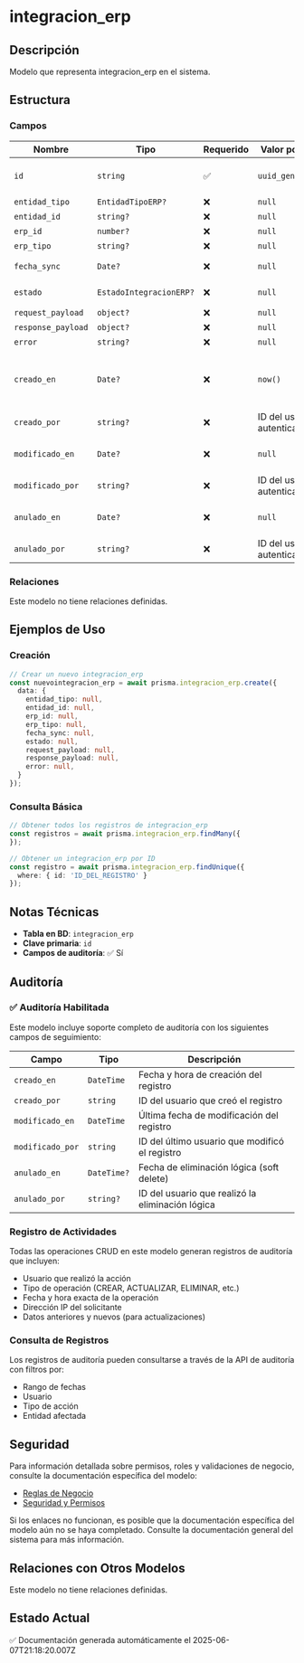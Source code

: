# integracion_erp

## Descripción
Modelo que representa integracion_erp en el sistema.

## Estructura

### Campos

| Nombre | Tipo | Requerido | Valor por Defecto | Validaciones | Descripción |
|--------|------|-----------|-------------------|--------------|-------------|
| `id` | `string` | ✅ | `uuid_generate_v4()` | Identificador único, Valor por defecto |  |
| `entidad_tipo` | `EntidadTipoERP?` | ❌ | `null` | - |  |
| `entidad_id` | `string?` | ❌ | `null` | - |  |
| `erp_id` | `number?` | ❌ | `null` | - |  |
| `erp_tipo` | `string?` | ❌ | `null` | - |  |
| `fecha_sync` | `Date?` | ❌ | `null` | Valor por defecto |  |
| `estado` | `EstadoIntegracionERP?` | ❌ | `null` | Valor por defecto |  |
| `request_payload` | `object?` | ❌ | `null` | - |  |
| `response_payload` | `object?` | ❌ | `null` | - |  |
| `error` | `string?` | ❌ | `null` | - |  |
| `creado_en` | `Date?` | ❌ | `now()` | Valor por defecto, Marca de tiempo automática |  |
| `creado_por` | `string?` | ❌ | ID del usuario autenticado | Referencia a usuario |  |
| `modificado_en` | `Date?` | ❌ | `null` | Marca de tiempo automática |  |
| `modificado_por` | `string?` | ❌ | ID del usuario autenticado | Referencia a usuario |  |
| `anulado_en` | `Date?` | ❌ | `null` | Marca de tiempo automática |  |
| `anulado_por` | `string?` | ❌ | ID del usuario autenticado | Referencia a usuario |  |

### Relaciones

Este modelo no tiene relaciones definidas.

## Ejemplos de Uso

### Creación

```typescript
// Crear un nuevo integracion_erp
const nuevointegracion_erp = await prisma.integracion_erp.create({
  data: {
    entidad_tipo: null,
    entidad_id: null,
    erp_id: null,
    erp_tipo: null,
    fecha_sync: null,
    estado: null,
    request_payload: null,
    response_payload: null,
    error: null,
  }
});
```

### Consulta Básica

```typescript
// Obtener todos los registros de integracion_erp
const registros = await prisma.integracion_erp.findMany({
});

// Obtener un integracion_erp por ID
const registro = await prisma.integracion_erp.findUnique({
  where: { id: 'ID_DEL_REGISTRO' }
});
```

## Notas Técnicas

- **Tabla en BD**: `integracion_erp`
- **Clave primaria**: `id`
- **Campos de auditoría**: ✅ Sí

## Auditoría

### ✅ Auditoría Habilitada

Este modelo incluye soporte completo de auditoría con los siguientes campos de seguimiento:

| Campo | Tipo | Descripción |
|-------|------|-------------|
| `creado_en` | `DateTime` | Fecha y hora de creación del registro |
| `creado_por` | `string` | ID del usuario que creó el registro |
| `modificado_en` | `DateTime` | Última fecha de modificación del registro |
| `modificado_por` | `string` | ID del último usuario que modificó el registro |
| `anulado_en` | `DateTime?` | Fecha de eliminación lógica (soft delete) |
| `anulado_por` | `string?` | ID del usuario que realizó la eliminación lógica |

### Registro de Actividades

Todas las operaciones CRUD en este modelo generan registros de auditoría que incluyen:

- Usuario que realizó la acción
- Tipo de operación (CREAR, ACTUALIZAR, ELIMINAR, etc.)
- Fecha y hora exacta de la operación
- Dirección IP del solicitante
- Datos anteriores y nuevos (para actualizaciones)

### Consulta de Registros

Los registros de auditoría pueden consultarse a través de la API de auditoría con filtros por:

- Rango de fechas
- Usuario
- Tipo de acción
- Entidad afectada

## Seguridad

Para información detallada sobre permisos, roles y validaciones de negocio, consulte la documentación específica del modelo:

- [Reglas de Negocio](./integracion_erp/reglas_negocio.md)
- [Seguridad y Permisos](./integracion_erp/seguridad.md)

Si los enlaces no funcionan, es posible que la documentación específica del modelo aún no se haya completado. Consulte la documentación general del sistema para más información.

## Relaciones con Otros Modelos

Este modelo no tiene relaciones definidas.

## Estado Actual

✅ Documentación generada automáticamente el 2025-06-07T21:18:20.007Z
